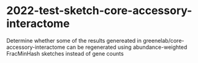 # 2022-test-sketch-core-accessory-interactome
Determine whether some of the results genereated in greenelab/core-accessory-interactome can be regenerated using abundance-weighted FracMinHash sketches instead of gene counts
